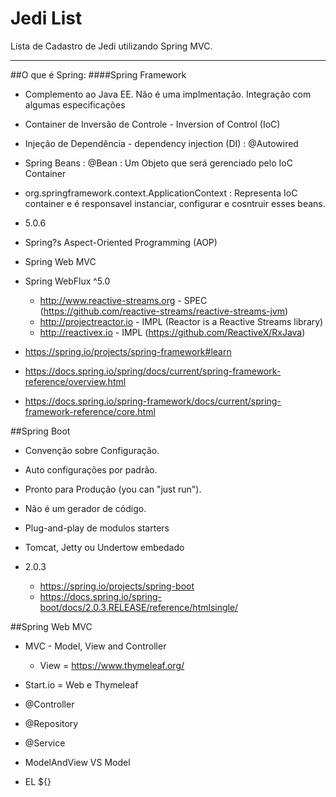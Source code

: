 # Jedi List
Lista de Cadastro de Jedi utilizando Spring MVC.
________________
##O que é Spring:
####Spring Framework
- Complemento ao Java EE. Não é uma implmentação. Integração com algumas especificações

- Container de Inversão de Controle - Inversion of Control (IoC)

- Injeção de Dependência - dependency injection (DI) : @Autowired

- Spring Beans : @Bean : Um Objeto que será gerenciado pelo IoC Container

- org.springframework.context.ApplicationContext : Representa IoC container e é responsavel instanciar, configurar e cosntruir esses beans.

- 5.0.6

- Spring?s Aspect-Oriented Programming (AOP)
- Spring Web MVC

- Spring WebFlux ^5.0
    - http://www.reactive-streams.org - SPEC (https://github.com/reactive-streams/reactive-streams-jvm)
    - http://projectreactor.io - IMPL (Reactor is a Reactive Streams library)
    - http://reactivex.io - IMPL (https://github.com/ReactiveX/RxJava)
- https://spring.io/projects/spring-framework#learn

- https://docs.spring.io/spring/docs/current/spring-framework-reference/overview.html

- https://docs.spring.io/spring-framework/docs/current/spring-framework-reference/core.html

##Spring Boot
- Convenção sobre Configuração.

- Auto configurações por padrão.

- Pronto para Produção (you can "just run").

- Não é um gerador de código.

- Plug-and-play de modulos starters

- Tomcat, Jetty ou Undertow embedado

- 2.0.3

    - https://spring.io/projects/spring-boot
    - https://docs.spring.io/spring-boot/docs/2.0.3.RELEASE/reference/htmlsingle/

##Spring Web MVC
- MVC - Model, View and Controller
    - View = https://www.thymeleaf.org/

- Start.io = Web e Thymeleaf

- @Controller

- @Repository

- @Service

- ModelAndView VS Model

- EL ${}